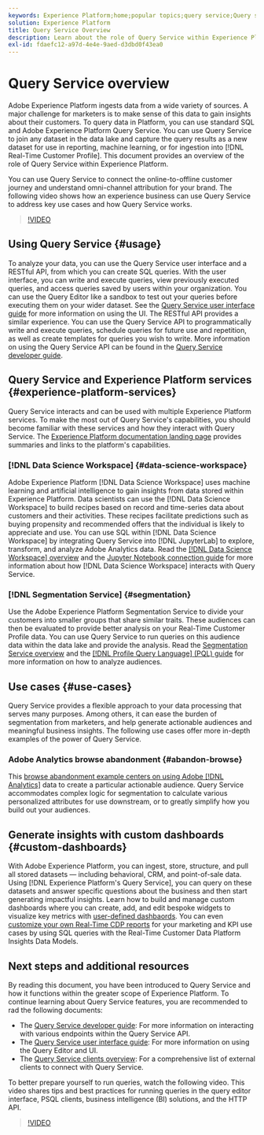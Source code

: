 ```yaml
---
keywords: Experience Platform;home;popular topics;query service;Query service;query
solution: Experience Platform
title: Query Service Overview
description: Learn about the role of Query Service within Experience Platform.
exl-id: fdaefc12-a97d-4e4e-9aed-d3dbd0f43ea0
---
```

# Query Service overview

Adobe Experience Platform ingests data from a wide variety of sources. A major challenge for marketers is to make sense of this data to gain insights about their customers. To query data in Platform, you can use standard SQL and Adobe Experience Platform Query Service. You can use Query Service to join any dataset in the data lake and capture the query results as a new dataset for use in reporting, machine learning, or for ingestion into [!DNL Real-Time Customer Profile]. This document provides an overview of the role of Query Service within Experience Platform.

You can use Query Service to connect the online-to-offline customer journey and understand omni-channel attribution for your brand. The following video shows how an experience business can use Query Service to address key use cases and how Query Service works.

>[!VIDEO](https://video.tv.adobe.com/v/29795?quality=12&learn=on)

## Using Query Service {#usage}

To analyze your data, you can use the Query Service user interface and a RESTful API, from which you can create SQL queries. With the user interface, you can write and execute queries, view previously executed queries, and access queries saved by users within your organization. You can use the Query Editor like a sandbox to test out your queries before executing them on your wider dataset. See the [Query Service user interface guide](ui/overview.md) for more information on using the UI. The RESTful API provides a similar experience. You can use the Query Service API to programmatically write and execute queries, schedule queries for future use and repetition, as well as create templates for queries you wish to write. More information on using the Query Service API can be found in the [Query Service developer guide](api/getting-started.md).

## Query Service and Experience Platform services {#experience-platform-services}

Query Service interacts and can be used with multiple Experience Platform services. To make the most out of Query Service's capabilities, you should become familiar with these services and how they interact with Query Service. The [Experience Platform documentation landing page](https://experienceleague.adobe.com/docs/experience-platform.html) provides summaries and links to the platform's capabilities. 

### [!DNL Data Science Workspace] {#data-science-workspace}

Adobe Experience Platform [!DNL Data Science Workspace] uses machine learning and artificial intelligence to gain insights from data stored within Experience Platform. Data scientists can use the [!DNL Data Science Workspace] to build recipes based on record and time-series data about customers and their activities. These recipes facilitate predictions such as buying propensity and recommended offers that the individual is likely to appreciate and use. You can use SQL within [!DNL Data Science Workspace] by integrating Query Service into [!DNL JupyterLab] to explore, transform, and analyze Adobe Analytics data. Read the [[!DNL Data Science Workspace] overview](../data-science-workspace/home.md) and the [Jupyter Notebook connection guide](./clients/jupyter-notebook.md) for more information about how [!DNL Data Science Workspace] interacts with Query Service.

### [!DNL Segmentation Service] {#segmentation}

Use the Adobe Experience Platform Segmentation Service to divide your customers into smaller groups that share similar traits. These audiences can then be evaluated to provide better analysis on your Real-Time Customer Profile data. You can use Query Service to run queries on this audience data within the data lake and provide the analysis. Read the [Segmentation Service overview](../segmentation/home.md) and the [[!DNL Profile Query Language] (PQL) guide](../segmentation/pql/overview.md) for more information on how to analyze audiences.

## Use cases {#use-cases}

Query Service provides a flexible approach to your data processing that serves many purposes. Among others, it can ease the burden of segmentation from marketers, and help generate actionable audiences and meaningful business insights. The following use cases offer more in-depth examples of the power of Query Service.

### Adobe Analytics browse abandonment {#abandon-browse}

This [browse abandonment example centers on using Adobe [!DNL Analytics]](./use-cases/abandoned-browse.md) data to create a particular actionable audience. Query Service accommodates complex logic for segmentation to calculate various personalized attributes for use downstream, or to greatly simplify how you build out your audiences. 

## Generate insights with custom dashboards {#custom-dashboards} 

With Adobe Experience Platform, you can ingest, store, structure, and pull all stored datasets — including behavioral, CRM, and point-of-sale data. Using [!DNL Experience Platform's Query Service], you can query on these datasets and answer specific questions about the business and then start generating impactful insights. Learn how to build and manage custom dashboards where you can create, add, and edit bespoke widgets to visualize key metrics with [user-defined dashbaords](../dashboards/user-defined-dashboards.md). You can even [customize your own Real-Time CDP reports](../dashboards/cdp-insights-data-model.md) for your marketing and KPI use cases by using SQL queries with the Real-Time Customer Data Platform Insights Data Models.

## Next steps and additional resources

By reading this document, you have been introduced to Query Service and how it functions within the greater scope of Experience Platform. To continue learning about Query Service features, you are recommended to rad the following documents:

- The [Query Service developer guide](api/getting-started.md): For more information on interacting with various endpoints within the Query Service API. 
- The [Query Service user interface guide](ui/overview.md): For more information on using the Query Editor and UI. 
- The [Query Service clients overview](clients/overview.md): For a comprehensive list of external clients to connect with Query Service.

To better prepare yourself to run queries, watch the following video. This video shares tips and best practices for running queries in the query editor interface, PSQL clients, business intelligence (BI) solutions, and the HTTP API.

>[!VIDEO](https://video.tv.adobe.com/v/29811?quality=12&learn=on)

